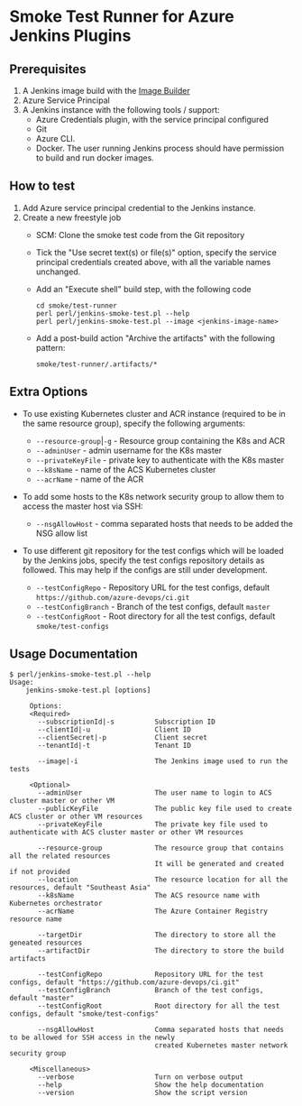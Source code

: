 # Smoke Test Runner for Azure Jenkins Plugins

## Prerequisites

1. A Jenkins image build with the [Image Builder](../image-builder) 
1. Azure Service Principal
1. A Jenkins instance with the following tools / support:
   * Azure Credentials plugin, with the service principal configured
   * Git
   * Azure CLI.
   * Docker. The user running Jenkins process should have permission to build and run docker images.

## How to test

1. Add Azure service principal credential to the Jenkins instance.
2. Create a new freestyle job
    * SCM: Clone the smoke test code from the Git repository
    * Tick the "Use secret text(s) or file(s)" option, specify the service principal credentials created above, 
       with all the variable names unchanged.
    * Add an "Execute shell" build step, with the following code
       
       ```
       cd smoke/test-runner
       perl perl/jenkins-smoke-test.pl --help
       perl perl/jenkins-smoke-test.pl --image <jenkins-image-name>
       ```
       
    * Add a post-build action "Archive the artifacts" with the following pattern:
    
       ```
       smoke/test-runner/.artifacts/*
       ```

## Extra Options

* To use existing Kubernetes cluster and ACR instance (required to be in the same resource group),
   specify the following arguments:
   * `--resource-group`|`-g` - Resource group containing the K8s and ACR
   * `--adminUser` - admin username for the K8s master
   * `--privateKeyFile` - private key to authenticate with the K8s master
   * `--k8sName` - name of the ACS Kubernetes cluster
   * `--acrName` - name of the ACR

* To add some hosts to the K8s network security group to allow them to access the master host via SSH:
   * `--nsgAllowHost` - comma separated hosts that needs to be added the NSG allow list

* To use different git repository for the test configs which will be loaded by the Jenkins jobs, 
   specify the test configs repository details as followed. This may help if the configs are still under
   development.
   * `--testConfigRepo` - Repository URL for the test configs, default `https://github.com/azure-devops/ci.git`
   * `--testConfigBranch` - Branch of the test configs, default `master`
   * `--testConfigRoot` - Root directory for all the test configs, default `smoke/test-configs`

## Usage Documentation

```
$ perl/jenkins-smoke-test.pl --help
Usage:
    jenkins-smoke-test.pl [options]

     Options:
     <Required>
       --subscriptionId|-s          Subscription ID
       --clientId|-u                Client ID
       --clientSecret|-p            Client secret
       --tenantId|-t                Tenant ID

       --image|-i                   The Jenkins image used to run the tests

     <Optional>
       --adminUser                  The user name to login to ACS cluster master or other VM
       --publicKeyFile              The public key file used to create ACS cluster or other VM resources
       --privateKeyFile             The private key file used to authenticate with ACS cluster master or other VM resources

       --resource-group             The resource group that contains all the related resources
                                    It will be generated and created if not provided
       --location                   The resource location for all the resources, default "Southeast Asia"
       --k8sName                    The ACS resource name with Kubernetes orchestrator
       --acrName                    The Azure Container Registry resource name

       --targetDir                  The directory to store all the geneated resources
       --artifactDir                The directory to store the build artifacts

       --testConfigRepo             Repository URL for the test configs, default "https://github.com/azure-devops/ci.git"
       --testConfigBranch           Branch of the test configs, default "master"
       --testConfigRoot             Root directory for all the test configs, default "smoke/test-configs"

       --nsgAllowHost               Comma separated hosts that needs to be allowed for SSH access in the newly
                                    created Kubernetes master network security group

     <Miscellaneous>
       --verbose                    Turn on verbose output
       --help                       Show the help documentation
       --version                    Show the script version
```
